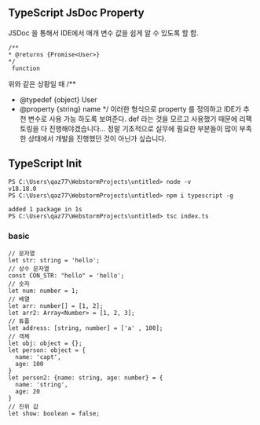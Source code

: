 ## TypeScript JsDoc Property

JSDoc 을 통해서 IDE에서 매개 변수 값을 쉽게 알 수 있도록 할 함.
```
/**
* @returns {Promise<User>}
*/
 function
```
위와 같은 상황일 때 
/**
* @typedef {object} User
* @property {string} name
*/
이러한 형식으로 property 를 정의하고 IDE가 추천 변수로 사용 가능 하도록 보여준다.
def 라는 것을 모르고 사용했기 때문에 리팩토링을 다 진행해야겠습니다...
정말 기초적으로 실무에 필요한 부분들이 많이 부족한 상태에서 개발을 진행했던 것이 아닌가 싶습니다.

## TypeScript Init

```
PS C:\Users\qaz77\WebstormProjects\untitled> node -v
v18.18.0
PS C:\Users\qaz77\WebstormProjects\untitled> npm i typescript -g

added 1 package in 1s
PS C:\Users\qaz77\WebstormProjects\untitled> tsc index.ts
```

### basic

```
// 문자열
let str: string = 'hello';
// 상수 문자열
const CON_STR: "hello" = 'hello';
// 숫자
let num: number = 1;
// 배열
let arr: number[] = [1, 2];
let arr2: Array<Number> = [1, 2, 3];
// 튜플
let address: [string, number] = ['a' , 100];
// 객체
let obj: object = {};
let person: object = {
  name: 'capt',
  age: 100
}
let person2: {name: string, age: number} = {
  name: 'string',
  age: 20
}
// 진위 값
let show: boolean = false;

```
